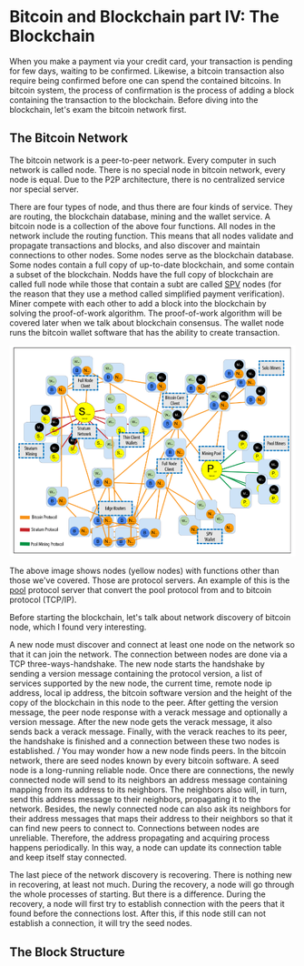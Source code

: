 # Bitcoin and Blockchain part IV: The Blockchain
When you make a payment via your credit card, your transaction is pending for few days, waiting to be confirmed. Likewise, a bitcoin transaction also require being confirmed before one can spend the contained bitcoins. In bitcoin system, the process of confirmation is the process of adding a block containing the transaction to the blockchain. Before diving into the blockchain, let's exam the bitcoin network first.

## The Bitcoin Network
The bitcoin network is a peer-to-peer network. Every computer in such network is called node. There is no special node in bitcoin network, every node is equal. Due to the P2P architecture, there is no centralized service nor special server. 

There are four types of node, and thus there are four kinds of service. They are routing, the blockchain database, mining and the wallet service. A bitcoin node is a collection of the above four functions. All nodes in the network include the routing function. This means that all nodes validate and propagate transactions and blocks, and also discover and maintain connections to other nodes. Some nodes serve as the blockchain database. Some nodes contain a full copy of up-to-date blockchain, and some contain a subset of the blockchain. Nodds have the full copy of blockchain are called full node while those that contain a subt are called [SPV](https://bitcoin.org/en/glossary/simplified-payment-verification) nodes (for the reason that they use a method called simplified payment verification). Miner compete with each other to add a block into the blockchain by solving the proof-of-work algorithm. The proof-of-work algorithm will be covered later when we talk about blockchain consensus. The wallet node runs the bitcoin wallet software that has the ability to create transaction. 

![Alt Text](/images/bitcoin-network.png)

The above image shows nodes (yellow nodes) with functions other than those we've covered. Those are protocol servers. An example of this is the [pool](https://en.wikipedia.org/wiki/Mining_pool) protocol server that convert the pool protocol from and to bitcoin protocol (TCP/IP). 

Before starting the blockchain, let's talk about network discovery of bitcoin node, which I found very interesting. 

A new node must discover and connect at least one node on the network so that it can join the network. The connection between nodes are done via a TCP three-ways-handshake. The new node starts the handshake by sending a version message containing the protocol version, a list of services supported by the new node, the current time, remote node ip address, local ip address, the bitcoin software version and the height of the copy of the blockchain in this node to the peer. After getting the version message, the peer node response with a verack message and optionally a version message. After the new node gets the verack message, it also sends back a verack message. Finally, with the verack reaches to its peer, the handshake is finished and a connection between these two nodes is established. 
/
You may wonder how a new node finds peers. In the bitcoin network, there are seed nodes known by every bitcoin software. A seed node is a long-running reliable node. Once there are connections, the newly connected node will send to its neighbors an address message containing mapping from its address to its neighbors. The neighbors also will, in turn, send this address message to their neighbors, propagating it to the network. Besides, the newly connected node can also ask its neighbors for their address messages that maps their address to their neighbors so that it can find new peers to connect to. Connections between nodes are unreliable. Therefore, the address propagating and acquiring process happens periodically. In this way, a node can update its connection table and keep itself stay connected. 

The last piece of the network discovery is recovering. There is nothing new in recovering, at least not much. During the recovery, a node will go through the whole processes of starting. But there is a difference. During the recovery, a node will first try to establish connection with the peers that it found before the connections lost. After this, if this node still can not establish a connection, it will try the seed nodes. 

## The Block Structure
